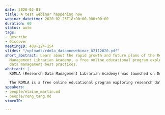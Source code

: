 ```yaml
---
date: 2020-02-01
title: A test webinar happening now
webinar_datetime: 2020-02-25T18:00:00.000+00:00
duration: 60
status: auto
tags:
- Describe
- Discover
meetingID: 408-224-154
slides: "/uploads/rdmla_dataonewebinar_02112020.pdf"
short_abstract: Learn about the rapid growth and future plans of the Research Data
  Management Librarian Academy, a free online educational program exploring research
  data management best practices.
abstract: |-
  RDMLA (Research Data Management Librarian Academy) was launched on October 7, 2019. Today, close to five months post the official launch, there are more than 2100 active students from 115 countries around the world. In this talk, we will describe the development process of RDMLA and discuss our future collaborations and partnerships.

  The RDMLA is a free online educational program exploring research data management best practices. Developed by a team of librarians and LIS faculty members who want to share their extensive knowledge/skills and promote research data services, the RDMLA consists of eight units that can be taken individually, or as a complete program. All units are available globally and can be accessed online via the Canvas learning management system. RDMLA is open to librarians, information professionals, and other professionals who work in a research-intensive environment throughout the world. On Feb 5, 2020, in partnership with Simmons School of Library and Information Science (SLIS), RDMLA launched a Continuing Education (CE) optional component, for a nominal fee.
speakers:
- people/elaine_martin.md
- people/rong_tang.md
vimeoID: 

---
```


